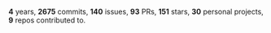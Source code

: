 **4** years, **2675** commits, **140** issues, **93** PRs, **151** stars, **30** personal projects, **9** repos contributed to.
